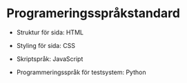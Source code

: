 # Programeringsspråkstandard

* Struktur för sida: HTML
* Styling för sida: CSS
* Skriptspråk: JavaScript

* Programmeringsspråk för testsystem: Python